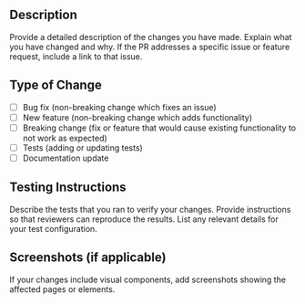 ## Description

Provide a detailed description of the changes you have made. Explain what you have changed and why. If the PR addresses a specific issue or feature request, include a link to that issue.

## Type of Change

- [ ] Bug fix (non-breaking change which fixes an issue)
- [ ] New feature (non-breaking change which adds functionality)
- [ ] Breaking change (fix or feature that would cause existing functionality to not work as expected)
- [ ] Tests (adding or updating tests)
- [ ] Documentation update

## Testing Instructions

Describe the tests that you ran to verify your changes. Provide instructions so that reviewers can reproduce the results. List any relevant details for your test configuration.

## Screenshots (if applicable)

If your changes include visual components, add screenshots showing the affected pages or elements.